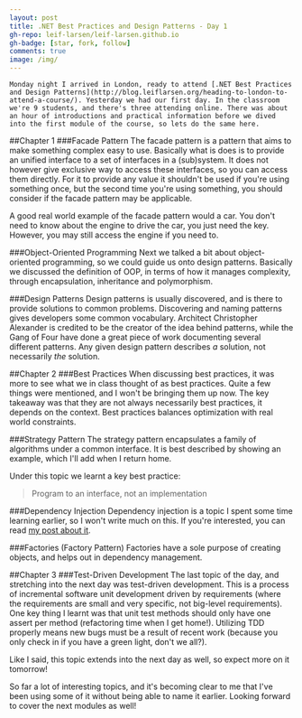 ```yaml
---
layout: post
title: .NET Best Practices and Design Patterns - Day 1
gh-repo: leif-larsen/leif-larsen.github.io
gh-badge: [star, fork, follow]
comments: true
image: /img/
---
```

    
    Monday night I arrived in London, ready to attend [.NET Best Practices and Design Patterns](http://blog.leiflarsen.org/heading-to-london-to-attend-a-course/). Yesterday we had our first day. In the classroom we're 9 students, and there's three attending online. There was about an hour of introductions and practical information before we dived into the first module of the course, so lets do the same here.
##Chapter 1
###Facade Pattern
The facade pattern is a pattern that aims to make something complex easy to use. Basically what is does is to provide an unified interface to a set of interfaces in a (sub)system. It does not however give exclusive way to access these interfaces, so you can access them directly. For it to provide any value it shouldn't be used if you're using something once, but the second time you're using something, you should consider if the facade pattern may be applicable.

A good real world example of the facade pattern would a car. You don't need to know about the engine to drive the car, you just need the key. However, you may still access the engine if you need to. 

###Object-Oriented Programming
Next we talked a bit about object-oriented programming, so we could guide us onto design patterns. Basically we discussed the definition of OOP, in terms of how it manages complexity, through encapsulation, inheritance and polymorphism.

###Design Patterns
Design patterns is usually discovered, and is there to provide solutions to common problems. Discovering and naming patterns gives developers some common vocabulary. Architect Christopher Alexander is credited to be the creator of the idea behind patterns, while the Gang of Four have done a great piece of work documenting several different patterns. Any given design pattern describes *a* solution, not necessarily *the* solution. 

##Chapter 2
###Best Practices
When discussing best practices, it was more to see what we in class thought of as best practices. Quite a few things were mentioned, and I won't be bringing them up now. The key takeaway was that they are not always necessarily best practices, it depends on the context. Best practices balances optimization with real world constraints.

###Strategy Pattern
The strategy pattern encapsulates a family of algorithms under a common interface. It is best described by showing an example, which I'll add when I return home.

Under this topic we learnt a key best practice:
>Program to an interface, not an implementation

###Dependency Injection
Dependency injection is a topic I spent some time learning earlier, so I won't write much on this. If you're interested, you can read [my post about it](http://blog.leiflarsen.org/ioc-and-dependency-injection/).

###Factories (Factory Pattern)
Factories have a sole purpose of creating objects, and helps out in dependency management. 

##Chapter 3
###Test-Driven Development
The last topic of the day, and stretching into the next day was test-driven development. This is a process of incremental software unit development driven by requirements (where the requirements are small and very specific, not big-level requirements). One key thing I learnt was that unit test methods should only have one assert per method (refactoring time when I get home!). Utilizing TDD properly means new bugs must be a result of recent work (because you only check in if you have a green light, don't we all?).

Like I said, this topic extends into the next day as well, so expect more on it tomorrow!

So far a lot of interesting topics, and it's becoming clear to me that I've been using some of it without being able to name it earlier. Looking forward to cover the next modules as well!
